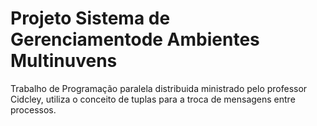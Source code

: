# Projeto Sistema de Gerenciamentode Ambientes Multinuvens

Trabalho de Programação paralela distribuida ministrado pelo professor Cidcley, utiliza o conceito de tuplas para a troca de mensagens entre processos. 
